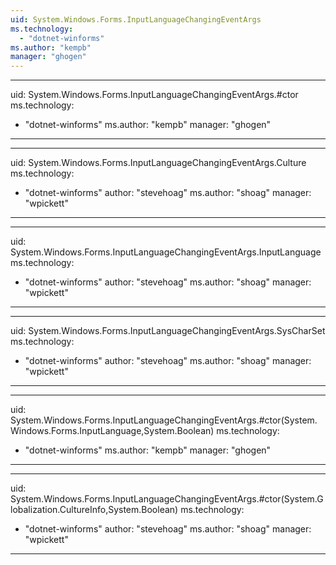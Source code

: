 ```yaml
---
uid: System.Windows.Forms.InputLanguageChangingEventArgs
ms.technology: 
  - "dotnet-winforms"
ms.author: "kempb"
manager: "ghogen"
---
```


---
uid: System.Windows.Forms.InputLanguageChangingEventArgs.#ctor
ms.technology: 
  - "dotnet-winforms"
ms.author: "kempb"
manager: "ghogen"
---

---
uid: System.Windows.Forms.InputLanguageChangingEventArgs.Culture
ms.technology: 
  - "dotnet-winforms"
author: "stevehoag"
ms.author: "shoag"
manager: "wpickett"
---

---
uid: System.Windows.Forms.InputLanguageChangingEventArgs.InputLanguage
ms.technology: 
  - "dotnet-winforms"
author: "stevehoag"
ms.author: "shoag"
manager: "wpickett"
---

---
uid: System.Windows.Forms.InputLanguageChangingEventArgs.SysCharSet
ms.technology: 
  - "dotnet-winforms"
author: "stevehoag"
ms.author: "shoag"
manager: "wpickett"
---

---
uid: System.Windows.Forms.InputLanguageChangingEventArgs.#ctor(System.Windows.Forms.InputLanguage,System.Boolean)
ms.technology: 
  - "dotnet-winforms"
ms.author: "kempb"
manager: "ghogen"
---

---
uid: System.Windows.Forms.InputLanguageChangingEventArgs.#ctor(System.Globalization.CultureInfo,System.Boolean)
ms.technology: 
  - "dotnet-winforms"
author: "stevehoag"
ms.author: "shoag"
manager: "wpickett"
---
